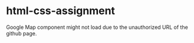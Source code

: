 # html-css-assignment

Google Map component might not load due to the  unauthorized URL of the github page.
